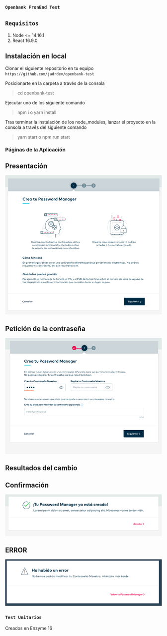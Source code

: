 ### `Openbank FronEnd Test`

## `Requisitos`
1. Node <= 14.16.1
2. React 16.9.0

## Instalación en local
Clonar el siguiente repositorio en tu equipo
`https://github.com/jadrdev/openbank-test`

Posicionarte en la carpeta a través de la consola
> cd openbank-test

Ejecutar uno de los siguiente comando
> npm i o yarn install

Tras terminar la instalación de los node_modules, lanzar el proyecto en la consola a través del siguiente comando
> yarn start o npm run start

### Páginas de la Aplicación

## Presentación
![Presentación](/src/views/ProductInformation/step1.png "Presentación")

## Petición de la contraseña
![Petición de la contraseña](/src/views/FormPassword/step2.png "Petición de la contraseña")

## Resultados del cambio 

**Confirmación**
--
![Confirmación del cambio de contraseña](/src/views/Feedback/success.png "Confirmación del cambio de contraseña")

**ERROR**
--

![Error de cambio de contraseña](/src/views/Feedback/error.png "Error de cambio de contraseña")

### `Test Unitarios`

Creados en Enzyme 16

